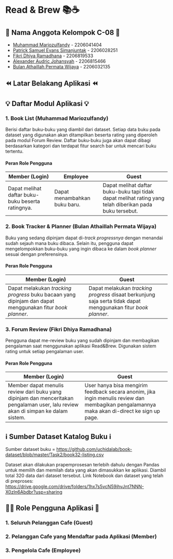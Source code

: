 # Read & Brew 📚☕️

## 👥 Nama Anggota Kelompok C-08 👥
* [Muhammad Mariozulfandy](https://github.com/riozulfandy) - 2206041404
* [Patrick Samuel Evans Simanjuntak](https://github.com/patrickSevans123) - 2206028251
* [Fikri Dhiya Ramadhana](https://github.com/fikrirmdhna) - 2206819533
* [Alexander Audric Johansyah](https://github.com/audricjohansyah) - 2206815466
* [Bulan Athaillah Permata Wijaya](https://github.com/bulanath) - 2206032135

## ⏪ Latar Belakang Aplikasi ⏪

## 💡 Daftar Modul Aplikasi 💡
### 1. Book List (Muhammad Mariozulfandy)
Berisi daftar buku-buku yang diambil dari dataset. Setiap data buku pada dataset yang digunakan akan ditampilkan beserta rating yang diperoleh pada modul Forum Review. Daftar buku-buku juga akan dapat dibagi berdasarkan kategori dan terdapat fitur search bar untuk mencari buku tertentu.
#### Peran Role Pengguna
| Member (Login)  | Employee  | Guest |
| ------------- | ------------- | ------------- |
| Dapat melihat daftar buku-buku beserta ratingnya.  | Dapat menambahkan buku baru.  | Dapat melihat daftar buku-buku tapi tidak dapat melihat rating yang telah diberikan pada buku tersebut.  |
### 2. Book Tracker & Planner (Bulan Athaillah Permata Wijaya)
Buku yang sedang dipinjam dapat di-_track progressnya_ dengan menandai sudah sejauh mana buku dibaca. Selain itu, pengguna dapat mengelompokkan buku-buku yang ingin dibaca ke dalam _book planner_ sesuai dengan preferensinya.
#### Peran Role Pengguna
| Member (Login)  | Guest |
| ------------- | ------------- |
| Dapat melakukan _tracking progress_ buku bacaan yang dipinjam dan dapat menggunakan fitur _book planner_. | Dapat melakukan _tracking progress_ disaat berkunjung saja serta tidak dapat menggunakan fitur _book planner_. |
### 3. Forum Review (Fikri Dhiya Ramadhana)
Pengguna dapat me-review buku yang sudah dipinjam dan membagikan pengalaman saat menggunakan aplikasi Read&Brew. Digunakan sistem rating untuk setiap pengalaman user. 
#### Peran Role Pengguna
| Member (Login)  | Guest |
| ------------- | ------------- |
| Member dapat menulis review dari buku yang dipinjam dan menceritakan pengalaman user, lalu review akan di simpan ke dalam sistem. | User hanya bisa mengirim feedback secara anonim, jika ingin menulis review dan membagikan pengalamannya maka akan di-direct ke sign up page. |

## ℹ Sumber Dataset Katalog Buku ℹ
Sumber dataset buku = https://github.com/uchidalab/book-dataset/blob/master/Task2/book32-listing.csv

Dataset akan dilakukan prapemprosesan terlebih dahulu dengan Pandas untuk memilih dan memilah data yang akan dimasukkan ke aplikasi. Diambil total 320 data dari dataset tersebut. Link Notebook dan dataset yang telah di preproses:
https://drive.google.com/drive/folders/1hx7s5vcN59ihvJnt7NNN-X0zln6Abdbr?usp=sharing

## 👱‍♂️ Role Pengguna Aplikasi 👩
### 1. Seluruh Pelanggan Cafe (Guest)
### 2. Pelanggan Cafe yang Mendaftar pada Aplikasi (Member)
### 3. Pengelola Cafe (Employee)